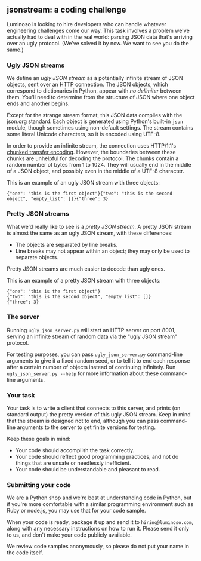 ## jsonstream: a coding challenge

Luminoso is looking to hire developers who can handle whatever engineering challenges come our way. This task involves a problem we've actually had to deal with in the real world: parsing JSON data that's arriving over an ugly protocol. (We've solved it by now. We want to see you do the same.)


### Ugly JSON streams

We define an *ugly JSON stream* as a potentially infinite stream of JSON objects, sent over an HTTP connection. The JSON objects, which correspond to dictionaries in Python, appear with *no delimiter* between them. You'll need to determine from the structure of JSON where one object ends and another begins.

Except for the strange stream format, this JSON data complies with the json.org standard. Each object is generated using Python's built-in `json` module, though sometimes using non-default settings. The stream contains some literal Unicode characters, so it is encoded using UTF-8.

In order to provide an infinite stream, the connection uses HTTP/1.1's [chunked transfer encoding](http://en.wikipedia.org/wiki/Chunked_transfer_encoding). However, the boundaries between these chunks are unhelpful for decoding the protocol. The chunks contain a random number of bytes from 1 to 1024. They will usually end in the middle of a JSON object, and possibly even in the middle of a UTF-8 character.

This is an example of an ugly JSON stream with three objects:

    {"one": "this is the first object"}{"two": "this is the second object", "empty_list": []}{"three": 3}


### Pretty JSON streams

What we'd really like to see is a *pretty JSON stream*. A pretty JSON stream is almost the same as an ugly JSON stream, with these differences:

- The objects are separated by line breaks.
- Line breaks may not appear within an object; they may only be used to separate objects.

Pretty JSON streams are much easier to decode than ugly ones.

This is an example of a pretty JSON stream with three objects:

    {"one": "this is the first object"}
    {"two": "this is the second object", "empty_list": []}
    {"three": 3}


### The server

Running `ugly_json_server.py` will start an HTTP server on port 8001, serving an infinite stream of random data via the "ugly JSON stream" protocol.

For testing purposes, you can pass `ugly_json_server.py` command-line arguments to give it a fixed random seed, or to tell it to end each response after a certain number of objects instead of continuing infinitely. Run `ugly_json_server.py --help` for more information about these command-line arguments.


### Your task

Your task is to write a client that connects to this server, and prints (on standard output) the pretty version of this ugly JSON stream. Keep in mind that the stream is designed not to end, although you can pass command-line arguments to the server to get finite versions for testing.

Keep these goals in mind:

- Your code should accomplish the task correctly.
- Your code should reflect good programming practices, and not do things that are unsafe or needlessly inefficient.
- Your code should be understandable and pleasant to read.


### Submitting your code

We are a Python shop and we're best at understanding code in Python, but if you're more comfortable with a similar programming environment such as Ruby or node.js, you may use that for your code sample.

When your code is ready, package it up and send it to `hiring@luminoso.com`, along with any necessary instructions on how to run it. Please send it only to us, and don't make your code publicly available.

We review code samples anonymously, so please do not put your name in the code itself.
